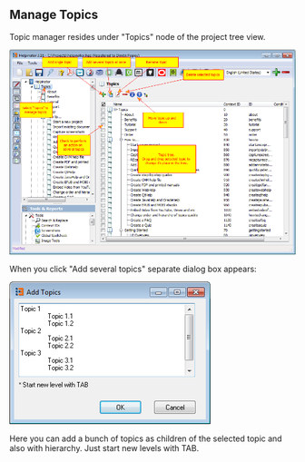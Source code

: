 ## Manage Topics

Topic manager resides under "Topics" node of the project tree view.


![managetopics.png](images/managetopics.png "managetopics.png")



When you click "Add several topics" separate dialog box appears:


![addsevtopics.png](images/addsevtopics.png "addsevtopics.png")


Here you can add a bunch of topics as children of the selected topic and also with hierarchy. Just start new levels with TAB.

